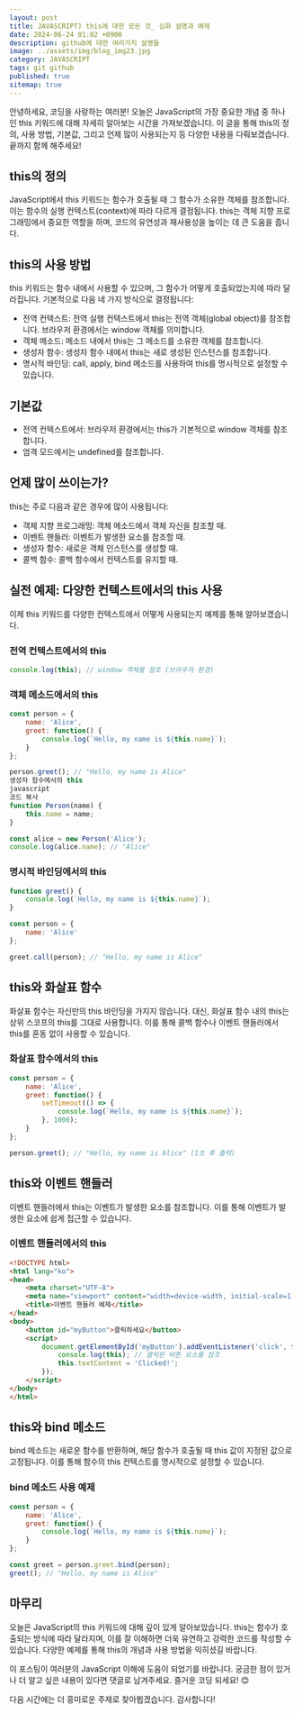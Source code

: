 ```yaml
---
layout: post
title: JAVASCRIPT) this에 대한 모든 것_ 심화 설명과 예제
date: 2024-06-24 01:02 +0900
description: github에 대한 여러가지 설명들
image: ../assets/img/blog_img23.jpg
category: JAVASCRIPT
tags: git github
published: true
sitemap: true
---
```


안녕하세요, 코딩을 사랑하는 여러분! 오늘은 JavaScript의 가장 중요한 개념 중 하나인 this 키워드에 대해 자세히 알아보는 시간을 가져보겠습니다. 이 글을 통해 this의 정의, 사용 방법, 기본값, 그리고 언제 많이 사용되는지 등 다양한 내용을 다뤄보겠습니다. 끝까지 함께 해주세요!

## this의 정의
JavaScript에서 this 키워드는 함수가 호출될 때 그 함수가 소유한 객체를 참조합니다. 이는 함수의 실행 컨텍스트(context)에 따라 다르게 결정됩니다. this는 객체 지향 프로그래밍에서 중요한 역할을 하며, 코드의 유연성과 재사용성을 높이는 데 큰 도움을 줍니다.

## this의 사용 방법
this 키워드는 함수 내에서 사용할 수 있으며, 그 함수가 어떻게 호출되었는지에 따라 달라집니다. 기본적으로 다음 네 가지 방식으로 결정됩니다:

- 전역 컨텍스트: 전역 실행 컨텍스트에서 this는 전역 객체(global object)를 참조합니다. 브라우저 환경에서는 window 객체를 의미합니다.
- 객체 메소드: 메소드 내에서 this는 그 메소드를 소유한 객체를 참조합니다.
- 생성자 함수: 생성자 함수 내에서 this는 새로 생성된 인스턴스를 참조합니다.
- 명시적 바인딩: call, apply, bind 메소드를 사용하여 this를 명시적으로 설정할 수 있습니다.

## 기본값
- 전역 컨텍스트에서: 브라우저 환경에서는 this가 기본적으로 window 객체를 참조합니다.
- 엄격 모드에서는 undefined를 참조합니다.

## 언제 많이 쓰이는가?
this는 주로 다음과 같은 경우에 많이 사용됩니다:

- 객체 지향 프로그래밍: 객체 메소드에서 객체 자신을 참조할 때.
- 이벤트 핸들러: 이벤트가 발생한 요소를 참조할 때.
- 생성자 함수: 새로운 객체 인스턴스를 생성할 때.
- 콜백 함수: 콜백 함수에서 컨텍스트를 유지할 때.

## 실전 예제: 다양한 컨텍스트에서의 this 사용
이제 this 키워드를 다양한 컨텍스트에서 어떻게 사용되는지 예제를 통해 알아보겠습니다.

### 전역 컨텍스트에서의 this

````javascript
console.log(this); // window 객체를 참조 (브라우저 환경)
````

### 객체 메소드에서의 this

````javascript
const person = {
    name: 'Alice',
    greet: function() {
        console.log(`Hello, my name is ${this.name}`);
    }
};

person.greet(); // "Hello, my name is Alice"
생성자 함수에서의 this
javascript
코드 복사
function Person(name) {
    this.name = name;
}

const alice = new Person('Alice');
console.log(alice.name); // "Alice"
````

### 명시적 바인딩에서의 this

````javascript
function greet() {
    console.log(`Hello, my name is ${this.name}`);
}

const person = {
    name: 'Alice'
};

greet.call(person); // "Hello, my name is Alice"
````

## this와 화살표 함수
화살표 함수는 자신만의 this 바인딩을 가지지 않습니다. 대신, 화살표 함수 내의 this는 상위 스코프의 this를 그대로 사용합니다. 이를 통해 콜백 함수나 이벤트 핸들러에서 this를 혼동 없이 사용할 수 있습니다.

### 화살표 함수에서의 this

````javascript
const person = {
    name: 'Alice',
    greet: function() {
        setTimeout(() => {
            console.log(`Hello, my name is ${this.name}`);
        }, 1000);
    }
};

person.greet(); // "Hello, my name is Alice" (1초 후 출력)
````

## this와 이벤트 핸들러
이벤트 핸들러에서 this는 이벤트가 발생한 요소를 참조합니다. 이를 통해 이벤트가 발생한 요소에 쉽게 접근할 수 있습니다.

### 이벤트 핸들러에서의 this

````html
<!DOCTYPE html>
<html lang="ko">
<head>
    <meta charset="UTF-8">
    <meta name="viewport" content="width=device-width, initial-scale=1.0">
    <title>이벤트 핸들러 예제</title>
</head>
<body>
    <button id="myButton">클릭하세요</button>
    <script>
        document.getElementById('myButton').addEventListener('click', function() {
            console.log(this); // 클릭된 버튼 요소를 참조
            this.textContent = 'Clicked!';
        });
    </script>
</body>
</html>
````

## this와 bind 메소드
bind 메소드는 새로운 함수를 반환하며, 해당 함수가 호출될 때 this 값이 지정된 값으로 고정됩니다. 이를 통해 함수의 this 컨텍스트를 명시적으로 설정할 수 있습니다.

### bind 메소드 사용 예제

````javascript
const person = {
    name: 'Alice',
    greet: function() {
        console.log(`Hello, my name is ${this.name}`);
    }
};

const greet = person.greet.bind(person);
greet(); // "Hello, my name is Alice"
````

## 마무리
오늘은 JavaScript의 this 키워드에 대해 깊이 있게 알아보았습니다. this는 함수가 호출되는 방식에 따라 달라지며, 이를 잘 이해하면 더욱 유연하고 강력한 코드를 작성할 수 있습니다. 다양한 예제를 통해 this의 개념과 사용 방법을 익히셨길 바랍니다.    
    
이 포스팅이 여러분의 JavaScript 이해에 도움이 되었기를 바랍니다. 궁금한 점이 있거나 더 알고 싶은 내용이 있다면 댓글로 남겨주세요. 즐거운 코딩 되세요! 😊    
    
다음 시간에는 더 흥미로운 주제로 찾아뵙겠습니다. 감사합니다!    
